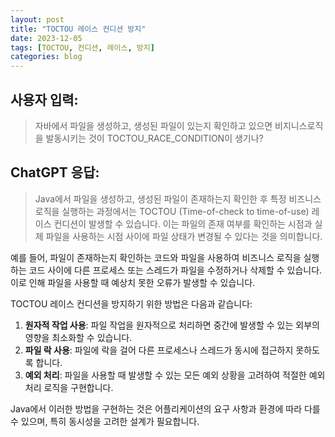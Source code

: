```yaml
---
layout: post
title: "TOCTOU 레이스 컨디션 방지"
date: 2023-12-05
tags: [TOCTOU, 컨디션, 레이스, 방지]
categories: blog
---
```


## 사용자 입력:
>  자바에서 파일을 생성하고, 생성된 파일이 있는지 확인하고 있으면 비지니스로직을 발동시키는 것이 TOCTOU_RACE_CONDITION이 생기나?

## ChatGPT 응답:
> Java에서 파일을 생성하고, 생성된 파일이 존재하는지 확인한 후 특정 비즈니스 로직을 실행하는 과정에서는 TOCTOU (Time-of-check to time-of-use) 레이스 컨디션이 발생할 수 있습니다. 이는 파일의 존재 여부를 확인하는 시점과 실제 파일을 사용하는 시점 사이에 파일 상태가 변경될 수 있다는 것을 의미합니다.

예를 들어, 파일이 존재하는지 확인하는 코드와 파일을 사용하여 비즈니스 로직을 실행하는 코드 사이에 다른 프로세스 또는 스레드가 파일을 수정하거나 삭제할 수 있습니다. 이로 인해 파일을 사용할 때 예상치 못한 오류가 발생할 수 있습니다.

TOCTOU 레이스 컨디션을 방지하기 위한 방법은 다음과 같습니다:

1. **원자적 작업 사용**: 파일 작업을 원자적으로 처리하면 중간에 발생할 수 있는 외부의 영향을 최소화할 수 있습니다.
2. **파일 락 사용**: 파일에 락을 걸어 다른 프로세스나 스레드가 동시에 접근하지 못하도록 합니다.
3. **예외 처리**: 파일을 사용할 때 발생할 수 있는 모든 예외 상황을 고려하여 적절한 예외 처리 로직을 구현합니다.

Java에서 이러한 방법을 구현하는 것은 어플리케이션의 요구 사항과 환경에 따라 다를 수 있으며, 특히 동시성을 고려한 설계가 필요합니다.

